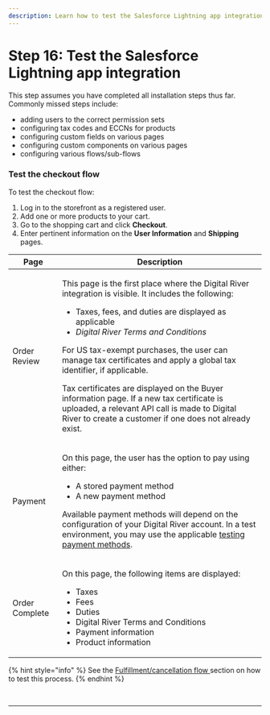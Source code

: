 ```yaml
---
description: Learn how to test the Salesforce Lightning app integration.
---
```


# Step 16: Test the Salesforce Lightning app integration

This step assumes you have completed all installation steps thus far. Commonly missed steps include:

* adding users to the correct permission sets
* configuring tax codes and ECCNs for products
* configuring custom fields on various pages
* configuring custom components on various pages
* configuring various flows/sub-flows

### Test the checkout flow

To test the checkout flow:

1. Log in to the storefront as a registered user.
2. Add one or more products to your cart.
3. Go to the shopping cart and click **Checkout**.
4. Enter pertinent information on the **User Information** and **Shipping** pages.&#x20;

| Page           | Description                                                                                                                                                                                                                                                                                                                                                                                                                                                                                                                                                                           |
| -------------- | ------------------------------------------------------------------------------------------------------------------------------------------------------------------------------------------------------------------------------------------------------------------------------------------------------------------------------------------------------------------------------------------------------------------------------------------------------------------------------------------------------------------------------------------------------------------------------------- |
| Order Review   | <p>This page is the first place where the Digital River integration is visible. It includes the following:</p><ul><li>Taxes, fees, and duties are displayed as applicable</li><li> <em>Digital River Terms and Conditions</em> </li></ul><p>For US tax-exempt purchases, the user can manage tax certificates and apply a global tax identifier, if applicable.</p><p></p><p>Tax certificates are displayed on the Buyer information page. If a new tax certificate is uploaded, a relevant API call is made to Digital River to create a customer if one does not already exist.</p> |
| Payment        | <p>On this page, the user has the option to pay using either:</p><ul><li>A stored payment method</li><li>A new payment method</li></ul><p>Available payment methods will depend on the configuration of your Digital River account. In a test environment, you may use the applicable <a href="https://docs.digitalriver.com/digital-river-api/developer-resources/testing-scenarios">testing payment methods</a>.</p>                                                                                                                                                                |
| Order Complete | <p>On this page, the following items are displayed:</p><ul><li>Taxes</li><li>Fees</li><li>Duties  </li><li>Digital River Terms and Conditions </li><li>Payment information</li><li>Product information</li></ul>                                                                                                                                                                                                                                                                                                                                                                      |

{% hint style="info" %}
See the [Fulfillment/cancellation flow ](../user-guide-optional/fulfillment-and-cancellation-flow.md)section on how to test this process.
{% endhint %}

[\
](https://docs.digitalriver.com/salesforce-b2b/v/2.1.1/integrating-the-digital-river-salesforce-b2b-commerce-app/step-14-configure-the-digital-river-app-logs)

****
